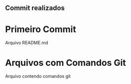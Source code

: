 ## Commit realizados

# Primeiro Commit
Arquivo README.md

# Arquivos com Comandos Git
Arquivo contendo comandos git